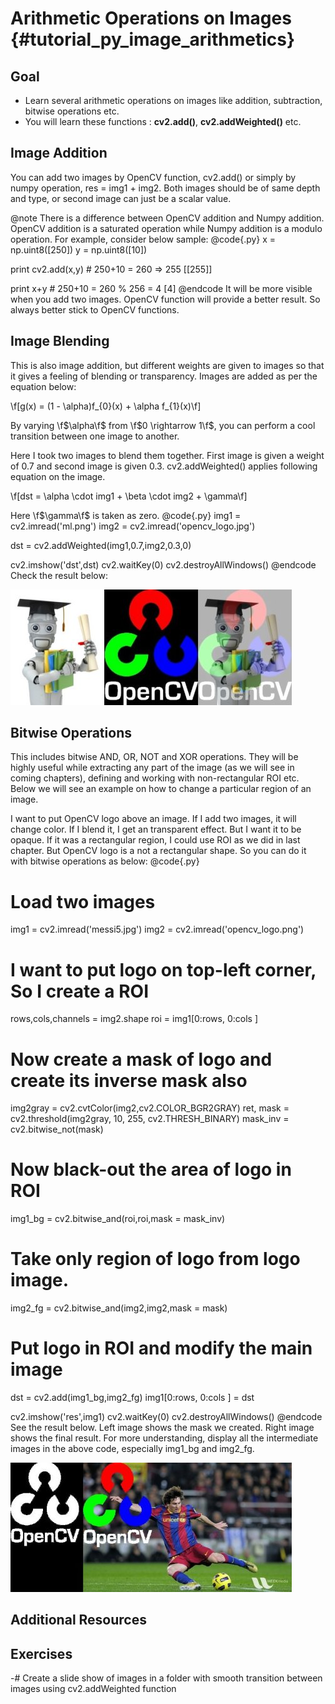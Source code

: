 Arithmetic Operations on Images {#tutorial_py_image_arithmetics}
===============================

Goal
----

-   Learn several arithmetic operations on images like addition, subtraction, bitwise operations
    etc.
-   You will learn these functions : **cv2.add()**, **cv2.addWeighted()** etc.

Image Addition
--------------

You can add two images by OpenCV function, cv2.add() or simply by numpy operation,
res = img1 + img2. Both images should be of same depth and type, or second image can just be a
scalar value.

@note There is a difference between OpenCV addition and Numpy addition. OpenCV addition is a
saturated operation while Numpy addition is a modulo operation. For example, consider below sample:
@code{.py}
x = np.uint8([250])
y = np.uint8([10])

print cv2.add(x,y) # 250+10 = 260 => 255
[[255]]

print x+y          # 250+10 = 260 % 256 = 4
[4]
@endcode
It will be more visible when you add two images. OpenCV function will provide a better result. So
always better stick to OpenCV functions.

Image Blending
--------------

This is also image addition, but different weights are given to images so that it gives a feeling of
blending or transparency. Images are added as per the equation below:

\f[g(x) = (1 - \alpha)f_{0}(x) + \alpha f_{1}(x)\f]

By varying \f$\alpha\f$ from \f$0 \rightarrow 1\f$, you can perform a cool transition between one image to
another.

Here I took two images to blend them together. First image is given a weight of 0.7 and second image
is given 0.3. cv2.addWeighted() applies following equation on the image.

\f[dst = \alpha \cdot img1 + \beta \cdot img2 + \gamma\f]

Here \f$\gamma\f$ is taken as zero.
@code{.py}
img1 = cv2.imread('ml.png')
img2 = cv2.imread('opencv_logo.jpg')

dst = cv2.addWeighted(img1,0.7,img2,0.3,0)

cv2.imshow('dst',dst)
cv2.waitKey(0)
cv2.destroyAllWindows()
@endcode
Check the result below:

![image](images/blending.jpg)

Bitwise Operations
------------------

This includes bitwise AND, OR, NOT and XOR operations. They will be highly useful while extracting
any part of the image (as we will see in coming chapters), defining and working with non-rectangular
ROI etc. Below we will see an example on how to change a particular region of an image.

I want to put OpenCV logo above an image. If I add two images, it will change color. If I blend it,
I get an transparent effect. But I want it to be opaque. If it was a rectangular region, I could use
ROI as we did in last chapter. But OpenCV logo is a not a rectangular shape. So you can do it with
bitwise operations as below:
@code{.py}
# Load two images
img1 = cv2.imread('messi5.jpg')
img2 = cv2.imread('opencv_logo.png')

# I want to put logo on top-left corner, So I create a ROI
rows,cols,channels = img2.shape
roi = img1[0:rows, 0:cols ]

# Now create a mask of logo and create its inverse mask also
img2gray = cv2.cvtColor(img2,cv2.COLOR_BGR2GRAY)
ret, mask = cv2.threshold(img2gray, 10, 255, cv2.THRESH_BINARY)
mask_inv = cv2.bitwise_not(mask)

# Now black-out the area of logo in ROI
img1_bg = cv2.bitwise_and(roi,roi,mask = mask_inv)

# Take only region of logo from logo image.
img2_fg = cv2.bitwise_and(img2,img2,mask = mask)

# Put logo in ROI and modify the main image
dst = cv2.add(img1_bg,img2_fg)
img1[0:rows, 0:cols ] = dst

cv2.imshow('res',img1)
cv2.waitKey(0)
cv2.destroyAllWindows()
@endcode
See the result below. Left image shows the mask we created. Right image shows the final result. For
more understanding, display all the intermediate images in the above code, especially img1_bg and
img2_fg.

![image](images/overlay.jpg)

Additional Resources
--------------------

Exercises
---------

-#  Create a slide show of images in a folder with smooth transition between images using
    cv2.addWeighted function

